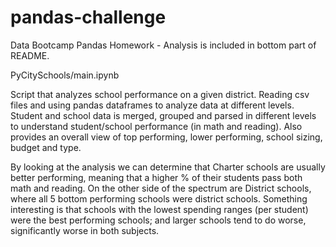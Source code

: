 # pandas-challenge

Data Bootcamp Pandas Homework - Analysis is included in bottom part of README.

PyCitySchools/main.ipynb

Script that analyzes school performance on a given district. 
Reading csv files and using pandas dataframes to analyze data at different levels.
Student and school data is merged, grouped and parsed in different levels to understand student/school performance (in math and reading).
Also provides an overall view of top performing, lower performing, school sizing, budget and type.

By looking at the analysis we can determine that Charter schools are usually better performing, meaning that a higher % of their students pass both math and reading.
On the other side of the spectrum are District schools, where all 5 bottom performing schools were district schools.
Something interesting is that schools with the lowest spending ranges (per student) were the best performing schools; and larger schools tend to do worse, significantly worse in both subjects.

